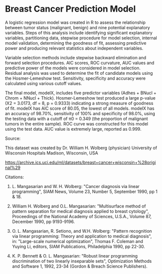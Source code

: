 # Breast Cancer Prediction Model
A logistic regression model was created in R to assess the relationship between tumor status (malignant, benign) and nine potential explanatory variables. Steps of this analysis include identifying significant explanatory variables, partitioning data, stepwise procedure for model selection, internal model validation, determining the goodness of fit, assessing predictive power and producing relevant statistics about independent variables. 

Variable selection methods include stepwise backward elimination and forward selection procedures. AIC scores, ROC curvature, AUC values and predictive power of the models were considered in model selection. Residual analysis was used to determine the fit of candidate models using the Hosmer-Lemeshow test. Sensitivity, specificity and accuracy were calculated using various cutoff values. 

The final model, modelX, includes five predictor variables (Adhes + BNucl + Chrom + NNucl + Thick). Hosmer-Lemeshow test produced a large p-value (X2 = 3.0173, df = 8, p = 0.9333) indicating a strong measure of goodness of fit. modelX has AIC score of 80.05, the lowest of all models. modelX has an accuracy of 98.70%, sensitivity of 100% and specificity of 98.0%, using the testing data with a cutoff of π0 = 0.349 (the proportion of malignant tumors in the entire sample). ROC curve was constructed for this model using the test data. AUC value is extremely large, reported as 0.999. 




Source:

This dataset was created by Dr. William H. Wolberg (physician)
University of Wisconsin Hospitals
Madison, Wisconsin, USA

https://archive.ics.uci.edu/ml/datasets/breast+cancer+wisconsin+%28original%29


Citations:

1. L. Mangasarian and W. H. Wolberg: "Cancer diagnosis via linear programming", SIAM News, Volume 23, Number 5, September 1990, pp 1 & 18.

2. William H. Wolberg and O.L. Mangasarian: "Multisurface method of pattern separation for medical diagnosis applied to breast cytology", Proceedings of the National Academy of Sciences, U.S.A., Volume 87, December 1990, pp 9193-9196.

3. O. L. Mangasarian, R. Setiono, and W.H. Wolberg: "Pattern recognition via linear programming: Theory and application to medical diagnosis", in: "Large-scale numerical optimization", Thomas F. Coleman and Yuying Li, editors, SIAM Publications, Philadelphia 1990, pp 22-30.

4. K. P. Bennett & O. L. Mangasarian: "Robust linear programming discrimination of two linearly inseparable sets", Optimization Methods and Software 1, 1992, 23-34 (Gordon & Breach Science Publishers).
